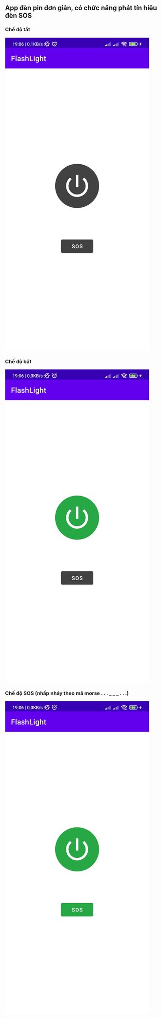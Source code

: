 ## App đèn pin đơn giản, có chức năng phát tín hiệu đèn SOS
### Chế độ tắt
![alt text](screenshot/sc0.jpg)
### Chế độ bật
![alt text](screenshot/sc1.jpg)
### Chế độ SOS (nhấp nháy theo mã morse . . . _ _ _ . . .)
![alt text](screenshot/sc2.jpg)